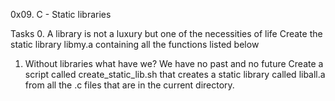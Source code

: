 0x09. C - Static libraries

Tasks
0. A library is not a luxury but one of the necessities of life
Create the static library libmy.a containing all the functions listed below


1. Without libraries what have we? We have no past and no future
Create a script called create_static_lib.sh that creates a static library called liball.a from all the .c files that are in the current directory.
